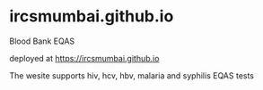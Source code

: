 # ircsmumbai.github.io

Blood Bank EQAS

deployed at https://ircsmumbai.github.io

The wesite supports hiv, hcv, hbv, malaria and syphilis EQAS tests
